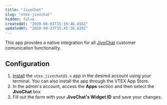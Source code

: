 ```yaml
---
title: "JivoChat"
slug: "vtex-jivochat"
hidden: false
createdAt: "2020-06-03T15:19:46.456Z"
updatedAt: "2020-09-23T15:45:38.828Z"
---
```


This app provides a native integration for all [JivoChat](https://www.jivochat.com/?utm_campaign=direct&utm_source=google.com&_ga=2.144978160.551999859.1580832835-1477813135.1580832835) customer comunication functionality.

## Configuration

1. [Install](https://vtex.io/docs/recipes/store/installing-an-app) the `vtex.jivochat@1.x` app in the desired account using your terminal. You can also install the app through the VTEX App Store.
2. In the admin's account, access the **Apps** section and then select the **JivoChat** box
3. Fill out the form with your **JivoChat's Widget ID** and save your changes.